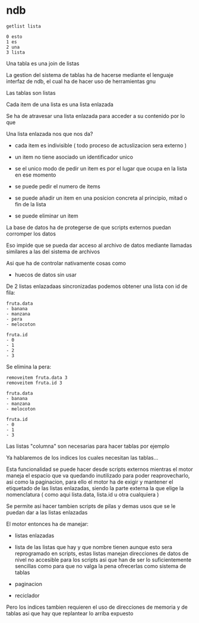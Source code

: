# ndb

    getlist lista
    
    0 esto
    1 es
    2 una
    3 lista

Una tabla es una join de listas

La gestion del sistema de tablas ha de hacerse mediante el lenguaje interfaz de
ndb, el cual ha de hacer uso de herramientas gnu

Las tablas son listas

Cada item de una lista es una lista enlazada

Se ha de atravesar una lista enlazada para acceder a su contenido por lo que 

Una lista enlazada nos que nos da?

*   cada item es indivisible ( todo proceso de actuslizacion sera externo )
*   un item no tiene asociado un identificador unico
*   se el unico modo de pedir un item es por el lugar que ocupa en la lista en
    ese momento

*   se puede pedir el numero de items
*   se puede añadir un item en una posicion concreta al principio, mitad o fin
    de la lista

*   se puede eliminar un item

La base de datos ha de protegerse de que scripts externos puedan corromper los
datos

Eso impide que se pueda dar acceso al archivo de datos mediante llamadas
similares a las del sistema de archivos

Asi que ha de controlar nativamente cosas como

*   huecos de datos sin usar 

De 2 listas enlazadaas sincronizadas podemos obtener una lista con id de fila:

    fruta.data
    - banana
    - manzana
    - pera
    - melocoton

    fruta.id
    - 0
    - 1
    - 2
    - 3

Se elimina la pera:

    removeitem fruta.data 3
    removeitem fruta.id 3

    fruta.data
    - banana
    - manzana
    - melocoton

    fruta.id
    - 0
    - 1
    - 3

Las listas "columna" son necesarias para hacer tablas por ejemplo

Ya hablaremos de los indices los cuales necesitan las tablas...

Esta funcionalidad se puede hacer desde scripts externos mientras el motor
maneja el espacio que va quedando inutilizado para poder reaprovecharlo,
asi como la paginacion, para ello el motor ha de exigir y mantener el
etiquetado de las listas enlazadas, siendo la parte externa la que
elige la nomenclatura ( como aqui lista.data, lista.id u otra cualquiera )

Se permite asi hacer tambien scripts de pilas y demas usos que se le puedan
dar a las listas enlazadas

El motor entonces ha de manejar:

*   listas enlazadas
*   lista de las listas que hay y que nombre tienen
    aunque esto sera reprogramado en scripts, estas listas manejan direcciones
    de datos de nivel no accesible para los scripts asi que han de ser lo
    suficientemente sencillas como para que no valga la pena ofrecerlas como
    sistema de tablas

*   paginacion
*   reciclador

Pero los indices tambien requieren el uso de direcciones de memoria y de tablas
asi que hay que replantear lo arriba expuesto
